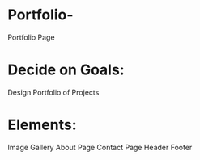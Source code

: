 # Portfolio-
Portfolio Page

# Decide on Goals:
Design Portfolio of Projects

# Elements:
Image Gallery
About Page
Contact Page
Header
Footer
